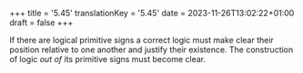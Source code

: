 +++
title = '5.45'
translationKey = '5.45'
date = 2023-11-26T13:02:22+01:00
draft = false
+++

If there are logical primitive signs a correct logic must make clear their position relative to one another and justify their existence. The construction of logic <em>out of</em> its primitive signs must become clear.

